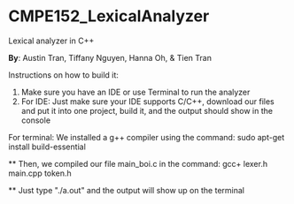 # CMPE152_LexicalAnalyzer
Lexical analyzer in C++

**By**: Austin Tran, Tiffany Nguyen, Hanna Oh, & Tien Tran

Instructions on how to build it:
1. Make sure you have an IDE or use Terminal to run the analyzer
2. For IDE: Just make sure your IDE supports C/C++, download our files and put it into one project, build it, and the output should show in the console

For terminal:
We installed a g++ compiler using the command: sudo apt-get install build-essential

** Then, we compiled our file main_boi.c in the command: gcc+ lexer.h main.cpp token.h

** Just type "./a.out" and the output will show up on the terminal
